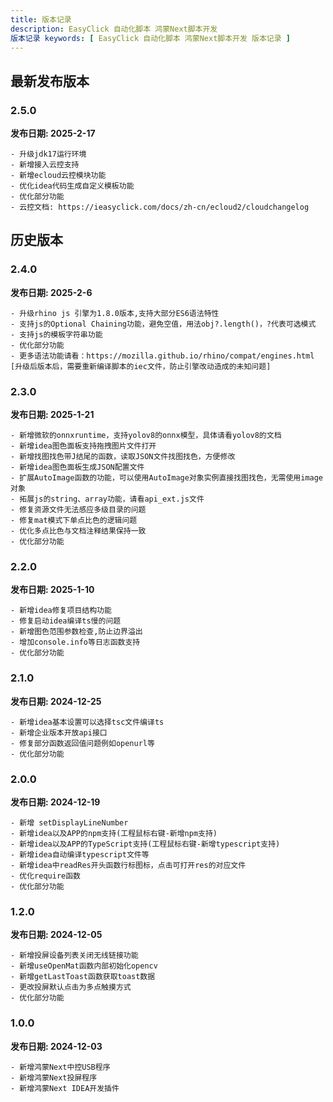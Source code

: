 ```yaml
---
title: 版本记录
description: EasyClick 自动化脚本 鸿蒙Next脚本开发
版本记录 keywords: [ EasyClick 自动化脚本 鸿蒙Next脚本开发 版本记录 ]
---
```


## 最新发布版本

### 2.5.0

**发布日期: 2025-2-17**

```text showLineNumbers
- 升级jdk17运行环境
- 新增接入云控支持
- 新增ecloud云控模块功能
- 优化idea代码生成自定义模板功能
- 优化部分功能
- 云控文档: https://ieasyclick.com/docs/zh-cn/ecloud2/cloudchangelog
```

## 历史版本


### 2.4.0

**发布日期: 2025-2-6**

```text showLineNumbers
- 升级rhino js 引擎为1.8.0版本,支持大部分ES6语法特性
- 支持js的Optional Chaining功能，避免空值，用法obj?.length()，?代表可选模式
- 支持js的模板字符串功能
- 优化部分功能
- 更多语法功能请看：https://mozilla.github.io/rhino/compat/engines.html
[升级后版本后，需要重新编译脚本的iec文件，防止引擎改动造成的未知问题]
```

### 2.3.0

**发布日期: 2025-1-21**

```text showLineNumbers
- 新增微软的onnxruntime，支持yolov8的onnx模型，具体请看yolov8的文档
- 新增idea图色面板支持拖拽图片文件打开
- 新增找图找色带J结尾的函数，读取JSON文件找图找色，方便修改
- 新增idea图色面板生成JSON配置文件
- 扩展AutoImage函数的功能，可以使用AutoImage对象实例直接找图找色，无需使用image对象
- 拓展js的string、array功能，请看api_ext.js文件
- 修复资源文件无法感应多级目录的问题
- 修复mat模式下单点比色的逻辑问题
- 优化多点比色与文档注释结果保持一致
- 优化部分功能
```
### 2.2.0

**发布日期: 2025-1-10**

```text showLineNumbers
- 新增idea修复项目结构功能
- 修复启动idea编译ts慢的问题
- 新增图色范围参数检查,防止边界溢出
- 增加console.info等日志函数支持
- 优化部分功能
```

### 2.1.0

**发布日期: 2024-12-25**

```text showLineNumbers
- 新增idea基本设置可以选择tsc文件编译ts
- 新增企业版本开放api接口
- 修复部分函数返回值问题例如openurl等
- 优化部分功能
```

### 2.0.0

**发布日期: 2024-12-19**

```text showLineNumbers
- 新增 setDisplayLineNumber
- 新增idea以及APP的npm支持(工程鼠标右键-新增npm支持)
- 新增idea以及APP的TypeScript支持(工程鼠标右键-新增typescript支持)
- 新增idea自动编译typescript文件等
- 新增idea中readRes开头函数行标图标，点击可打开res的对应文件
- 优化require函数 
- 优化部分功能
```

### 1.2.0

**发布日期: 2024-12-05**

```text showLineNumbers
- 新增投屏设备列表关闭无线链接功能
- 新增useOpenMat函数内部初始化opencv
- 新增getLastToast函数获取toast数据
- 更改投屏默认点击为多点触摸方式
- 优化部分功能
```

### 1.0.0

**发布日期: 2024-12-03**

```text showLineNumbers
- 新增鸿蒙Next中控USB程序
- 新增鸿蒙Next投屏程序
- 新增鸿蒙Next IDEA开发插件
```
